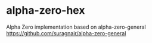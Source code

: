 # alpha-zero-hex
Alpha Zero implementation based on alpha-zero-general
https://github.com/suragnair/alpha-zero-general
